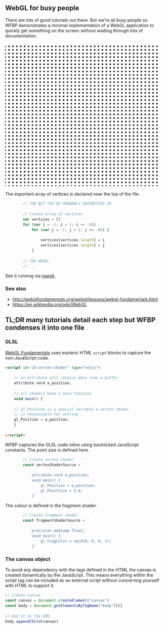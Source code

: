## WebGL for busy people
There are lots of good tutorials out there. But we're all busy people so WFBP
demonstrates a minimal implementation of a WebGL application to quickly get
something on the screen without wading through lots of documentation.

![](grid.png)

The important array of vertices is declared near the top of the file.
```js
		// THE BIT YOU'RE PROBABLY INTERESTED IN

		// Create array of vertices
		var vertices = []
		for (var i = -1; i < 1; i += .05)
			for (var j = -1; j < 1; j += .05) {

				vertices[vertices.length] = i
				vertices[vertices.length] = j
			}

		// THE WEBGL
		// ...
```

See it running via
[rawgit](https://rawgit.com/deanturpin/WebGL/master/index.html).

### See also
- http://webglfundamentals.org/webgl/lessons/webgl-fundamentals.html
- https://en.wikipedia.org/wiki/WebGL

## TL;DR many tutorials detail each step but WFBP condenses it into one file

### GLSL
[WebGL
Fundamentals](http://webglfundamentals.org/webgl/lessons/webgl-fundamentals.html)
uses esoteric HTML ```script``` blocks to capture the non-JavaScript
code.

```html
<script id="2d-vertex-shader" type="notjs">

	// an attribute will receive data from a buffer
	attribute vec4 a_position;

	// all shaders have a main function
	void main() {

	// gl_Position is a special variable a vertex shader
	// is responsible for setting
	gl_Position = a_position;
	}

</script>

```

WFBP captures the GLSL code *inline* using backticked JavaScript constants. The
point size is defined here.
```js
		// Create vertex shader
		const vertexShaderSource = `

			attribute vec4 a_position;
			void main() {
				gl_Position = a_position;
				gl_PointSize = 5.0;
			}`
```

The colour is defined in the fragment shader.
```js
		// Create fragment shader
		const fragmentShaderSource = `

			precision mediump float;
			void main() {
				gl_FragColor = vec4(0, 0, 0, 1);
			}`
```

### The canvas object
To avoid any dependency with the tags defined in the HTML the canvas is created
dynamically by the JavaScript. This means everything within the script tag can
be included as an external script without concerning yourself with HTML to
support it.

```js
// Create canvas
const canvas = document.createElement("canvas")
const body = document.getElementsByTagName("body")[0]

// Add it to the DOM
body.appendChild(canvas)
```
